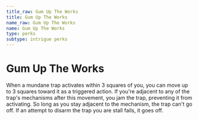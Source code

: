 ```yaml
---
title_raw: Gum Up The Works
title: Gum Up The Works
name_raw: Gum Up The Works
name: Gum Up The Works
type: perks
subtype: intrigue perks
---
```


# Gum Up The Works

When a mundane trap activates within 3 squares of you, you can move up to 3 squares toward it as a triggered action. If you're adjacent to any of the trap's mechanisms after this movement, you jam the trap, preventing it from activating. So long as you stay adjacent to the mechanism, the trap can't go off. If an attempt to disarm the trap you are stall fails, it goes off.
